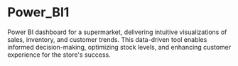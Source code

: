 # Power_BI1
Power BI dashboard for a supermarket, delivering intuitive visualizations of sales, inventory, and customer trends. This data-driven tool enables informed decision-making, optimizing stock levels, and enhancing customer experience for the store's success.
